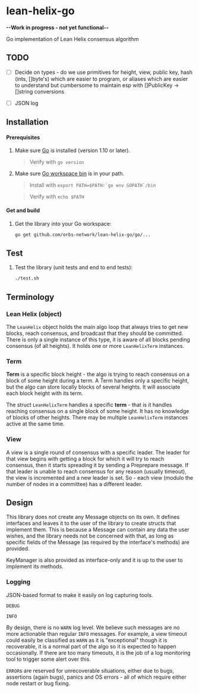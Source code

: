 # lean-helix-go


**--Work in progress - not yet functional--**


Go implementation of Lean Helix consensus algorithm

## TODO
* [ ] Decide on types - do we use primitives for height, view, public key, hash (ints, []byte's) which are easier to program, or aliases which are easier to understand but cumbersome to maintain esp with []PublicKey -> []string conversions
* [ ] JSON log



## Installation

#### Prerequisites

1. Make sure [Go](https://golang.org/doc/install) is installed (version 1.10 or later).

    > Verify with `go version`

2. Make sure [Go workspace bin](https://stackoverflow.com/questions/42965673/cant-run-go-bin-in-terminal) is in your path.

    > Install with ``export PATH=$PATH:`go env GOPATH`/bin``

    > Verify with `echo $PATH`

#### Get and build

1. Get the library into your Go workspace:

     ```sh
     go get github.com/orbs-network/lean-helix-go/go/...
     ```

## Test

1. Test the library (unit tests and end to end tests):

    ```sh
    ./test.sh
    ```

## Terminology

### Lean Helix (object)
The `LeanHelix` object holds the main algo loop that always tries to get new blocks, reach consensus, and broadcast that they should be committed.
There is only a single instance of this type, it is aware of all blocks pending consensus (of all heights). It holds one or more `LeanHelixTerm` instances.

### Term
**Term** is a specific block height - the algo is trying to reach consensus on a block of some height during a term.
A Term handles only a specific height, but the algo can store locally blocks of several heights.
It will associate each block height with its term.

The struct `LeanHelixTerm` handles a specific **term** - that is it handles reaching consensus on a single block of some height. It has no knowledge of blocks of other heights.
There may be multiple `LeanHelixTerm` instances active at the same time.

### View
A view is a single round of consensus with a specific leader. The leader for that view begins with getting a block for which it will try to reach consensus, then it starts spreading it by sending a Preprepare message.
If that leader is unable to reach consensus for any reason (usually timeout), the view is incremented and a new leader is set.
So - each view (modulo the number of nodes in a committee) has a different leader.

## Design
This library does not create any Message objects on its own.
It defines interfaces and leaves it to the user of the library to
create structs that implement them. This is because a Message can contain any data the user wishes, and the library needs not be concerned with that,
as long as specific fields of the Message (as required by the interface's methods) are provided.

KeyManager is also provided as interface-only and it is up to the user to implement its methods.

### Logging

JSON-based format to make it easily on log capturing tools.

`DEBUG`

`INFO`

By design, there is no `WARN` log level. We believe such messages are no more actionable than regular `INFO` messages.
For example, a view timeout could easily be classified as `WARN` as it is "exceptional" though it is recoverable, it is a normal part of the algo so it is expected to happen occasionally.
If there are too many timeouts, it is the job of a log monitoring tool to trigger some alert over this.

`ERROR`s are reserved for unrecoverable situations, either due to bugs, assertions (again bugs), panics and OS errors - all of which require either node restart or bug fixing.